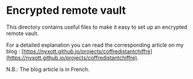 # Encrypted remote vault

This directory contains useful files to make it easy to set up an encrypted remote vault.

For a detailed explanation you can read the corresponding article on my blog : [https://nyxott.github.io/projects/coffredistantchiffre](https://nyxott.github.io/projects/coffredistantchiffre).

N.B.: The blog article is in French.
